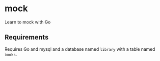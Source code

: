 # mock
Learn to mock with Go

## Requirements
Requires Go and mysql and a database named `library` with a table named `books`.
